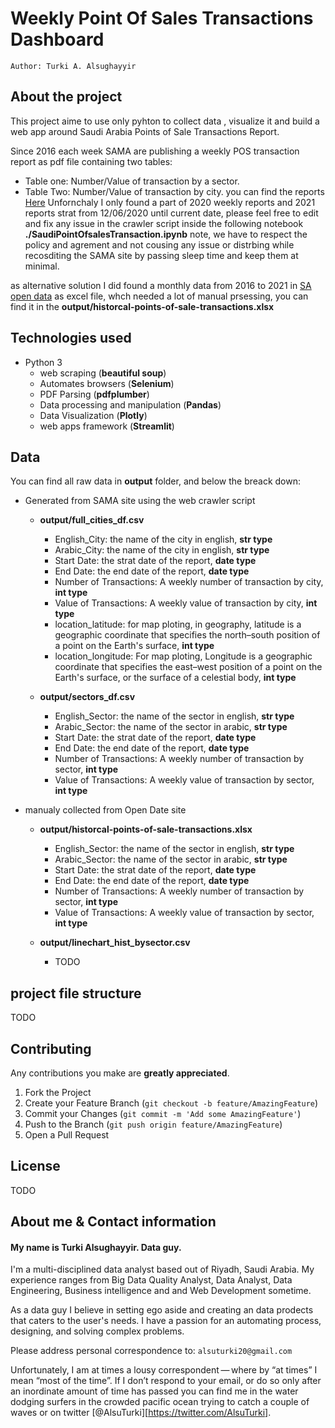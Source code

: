 # Weekly Point Of Sales Transactions Dashboard

```
Author: Turki A. Alsughayyir
```

## About the project 
This project aime to use only pyhton to collect data , visualize it and build a web app around Saudi Arabia Points of Sale Transactions Report.


Since 2016 each week SAMA are publishing a weekly POS transaction report as pdf file containing two tables:
  - Table one: Number/Value of transaction by a sector.
  - Table Two: Number/Value of transaction by city.
you can find the reports <a href="[url](https://www.sama.gov.sa/en-US/Indices/Pages/POS.aspx)">Here</a> 
Unfornchaly I only found a part of 2020 weekly reports and 2021 reports strat from 12/06/2020 until current date, please feel free to edit and fix any issue in the crawler script inside the following notebook **./SaudiPointOfsalesTransaction.ipynb**  note, we have to respect the policy and agrement and not cousing any issue or distrbing while recosditing the SAMA site by passing sleep time and keep them at minimal. 

as alternative solution I did found a monthly data from 2016 to 2021 in <a href="[url](https://www.sama.gov.sa/en-US/Indices/Pages/POS.aspx)">SA open data</a> as excel file, whch needed a lot of manual prsessing, you can find it in the **output/historcal-points-of-sale-transactions.xlsx**



## Technologies used
- Python 3
  - web scraping (**beautiful soup**)
  - Automates browsers (**Selenium**)
  - PDF Parsing (**pdfplumber**)
  - Data processing and manipulation (**Pandas**)
  - Data Visualization (**Plotly**)
  - web apps framework (**Streamlit**)  

## Data

You can find all raw data in **output** folder, and below the breack down:
- Generated from SAMA site using the web crawler script
  - **output/full_cities_df.csv**
    - English_City: the name of the city in english, **str type**
    - Arabic_City: the name of the city in english, **str type**
    - Start Date: the strat date of the report, **date type**
    - End Date: the end date of the report, **date type**
    - Number of Transactions: A weekly number of transaction by city, **int type**
    - Value of Transactions: A weekly value of transaction by city, **int type**  
    - location_latitude: for map ploting, in geography, latitude is a geographic coordinate that specifies the north–south position of a point on the Earth's surface, **int type**
    - location_longitude: For map ploting, Longitude is a geographic coordinate that specifies the east–west position of a point on the Earth's surface, or the surface of a celestial body, **int type**
  
  - **output/sectors_df.csv**
    - English_Sector: the name of the sector in english, **str type**
    - Arabic_Sector: the name of the sector in arabic, **str type**
    - Start Date: the strat date of the report, **date type** 
    - End Date: the end date of the report, **date type**
    - Number of Transactions: A weekly number of transaction by sector, **int type**
    - Value of Transactions: A weekly value of transaction by sector, **int type** 
  
- manualy collected from Open Date site
  - **output/historcal-points-of-sale-transactions.xlsx**
    - English_Sector: the name of the sector in english, **str type**
    - Arabic_Sector: the name of the sector in arabic, **str type**
    - Start Date: the strat date of the report, **date type** 
    - End Date: the end date of the report, **date type**
    - Number of Transactions: A weekly number of transaction by sector, **int type**
    - Value of Transactions: A weekly value of transaction by sector, **int type** 
  
  - **output/linechart_hist_bysector.csv** 
    - TODO 
  
## project file structure

TODO

## Contributing

Any contributions you make are **greatly appreciated**.

1. Fork the Project
2. Create your Feature Branch (`git checkout -b feature/AmazingFeature`)
3. Commit your Changes (`git commit -m 'Add some AmazingFeature'`)
4. Push to the Branch (`git push origin feature/AmazingFeature`)
5. Open a Pull Request


## License

TODO


## About me & Contact information

#### My name is Turki Alsughayyir. Data guy.
I'm a multi-disciplined data analyst based out of Riyadh, Saudi Arabia. My experience ranges from Big Data Quality Analyst, Data Analyst, Data Engineering, Business intelligence and and Web Development sometime.

As a data guy I believe in setting ego aside and creating an data prodects that caters to the user's needs. I have a passion for an automating process, designing, and solving complex problems.


Please address personal correspondence to: ``` alsuturki20@gmail.com ```

Unfortunately, I am at times a lousy correspondent — where by “at times” I mean “most of the time”. If I don’t respond to your email, or do so only after an inordinate amount of time has passed you can find me in the water dodging surfers in the crowded pacific ocean trying to catch a couple of waves or on twitter [@AlsuTurki][https://twitter.com/AlsuTurki].

